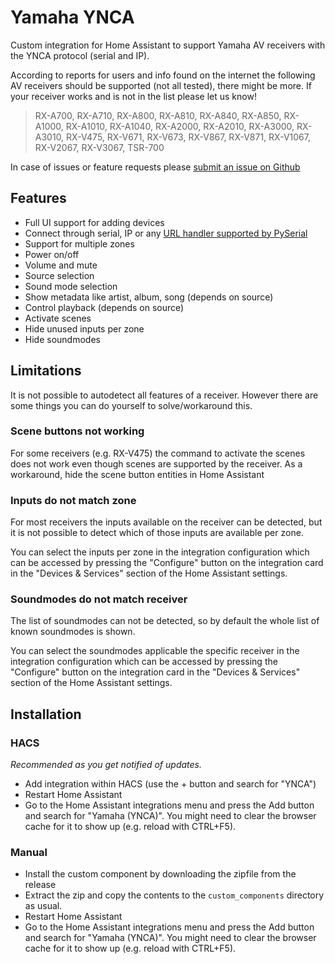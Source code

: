 # Yamaha YNCA

Custom integration for Home Assistant to support Yamaha AV receivers with the YNCA protocol (serial and IP).

According to reports for users and info found on the internet the following AV receivers should be supported (not all tested), there might be more. If your receiver works and is not in the list please let us know!

> RX-A700, RX-A710, RX-A800, RX-A810, RX-A840, RX-A850, RX-A1000, RX-A1010, RX-A1040, RX-A2000, RX-A2010, RX-A3000, RX-A3010, RX-V475, RX-V671, RX-V673, RX-V867, RX-V871, RX-V1067, RX-V2067, RX-V3067, TSR-700

In case of issues or feature requests please [submit an issue on Github](https://github.com/mvdwetering/yamaha_ynca/issues)

## Features

* Full UI support for adding devices
* Connect through serial, IP or any [URL handler supported by PySerial](https://pyserial.readthedocs.io/en/latest/url_handlers.html)
* Support for multiple zones
* Power on/off
* Volume and mute
* Source selection
* Sound mode selection
* Show metadata like artist, album, song (depends on source)
* Control playback (depends on source)
* Activate scenes
* Hide unused inputs per zone
* Hide soundmodes


## Limitations

It is not possible to autodetect all features of a receiver. However there are some things you can do yourself to solve/workaround this.

### Scene buttons not working

For some receivers (e.g. RX-V475) the command to activate the scenes does not work even though scenes are supported by the receiver. As a workaround, hide the scene button entities in Home Assistant

### Inputs do not match zone

For most receivers the inputs available on the receiver can be detected, but it is not possible to detect which of those inputs are available per zone.

You can select the inputs per zone in the integration configuration which can be accessed by pressing the "Configure" button on the integration card in the "Devices & Services" section of the Home Assistant settings.

### Soundmodes do not match receiver

The list of soundmodes can not be detected, so by default the whole list of known soundmodes is shown.

You can select the soundmodes applicable the specific receiver in the integration configuration which can be accessed by pressing the "Configure" button on the integration card in the "Devices & Services" section of the Home Assistant settings.

## Installation

### HACS

*Recommended as you get notified of updates.*

* Add integration within HACS (use the + button and search for "YNCA")
* Restart Home Assistant
* Go to the Home Assistant integrations menu and press the Add button and search for "Yamaha (YNCA)". You might need to clear the browser cache for it to show up (e.g. reload with CTRL+F5).

### Manual

* Install the custom component by downloading the zipfile from the release
* Extract the zip and copy the contents to the `custom_components` directory as usual.
* Restart Home Assistant
* Go to the Home Assistant integrations menu and press the Add button and search for "Yamaha (YNCA)". You might need to clear the browser cache for it to show up (e.g. reload with CTRL+F5).
